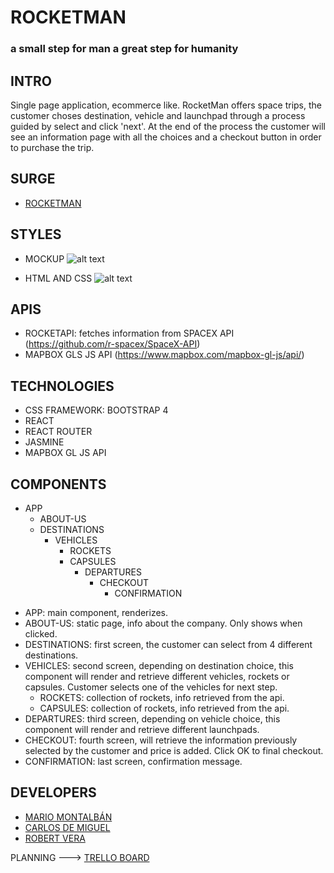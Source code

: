 # ROCKETMAN
### a small step for man a great step for humanity

## INTRO

Single page application, ecommerce like. RocketMan offers space trips, the customer choses destination, vehicle and launchpad through a process guided by select and click 'next'. At the end of the process the customer will see an information page with all the choices and a checkout button in order to purchase the trip.

## SURGE

- [ROCKETMAN](http://rocketman-skylab.surge.sh/)

## STYLES

- MOCKUP ![alt text](https://raw.githubusercontent.com/Robertvera/RocketMan/rama2/docs/RocketMan-wireframe.png "Mockup") 

- HTML AND CSS ![alt text](https://raw.githubusercontent.com/Robertvera/RocketMan/rama2/docs/RocketMan-design.png "HTML AND CSS") 


## APIS

- ROCKETAPI: fetches information from SPACEX API (https://github.com/r-spacex/SpaceX-API)    
- MAPBOX GLS JS API (https://www.mapbox.com/mapbox-gl-js/api/)

## TECHNOLOGIES

- CSS FRAMEWORK: BOOTSTRAP 4
- REACT
- REACT ROUTER
- JASMINE
- MAPBOX GL JS API

## COMPONENTS

* APP
    * ABOUT-US
    * DESTINATIONS
        * VEHICLES
            * ROCKETS
            * CAPSULES
                * DEPARTURES
                    * CHECKOUT
                        * CONFIRMATION

- APP: main component, renderizes.
- ABOUT-US: static page, info about the company. Only shows when clicked.
- DESTINATIONS: first screen, the customer can select from 4 different destinations.
- VEHICLES: second screen, depending on destination choice, this component will render and retrieve different   vehicles, rockets or capsules. Customer selects one of the vehicles for next step.
    - ROCKETS: collection of rockets, info retrieved from the api.
    - CAPSULES: collection of rockets, info retrieved from the api.
- DEPARTURES: third screen, depending on vehicle choice, this component will render and retrieve different launchpads.
- CHECKOUT: fourth screen, will retrieve the information previously selected by the customer and price is added. Click OK to final checkout.
- CONFIRMATION: last screen, confirmation message.

## DEVELOPERS

- [MARIO MONTALBÁN](https://github.com/Monty4)
- [CARLOS DE MIGUEL](https://github.com/cdemiguel)
- [ROBERT VERA](https://github.com/Robertvera)

PLANNING ---> [TRELLO BOARD](https://trello.com/b/Ov4ZKDtL/rocketmanproject)
